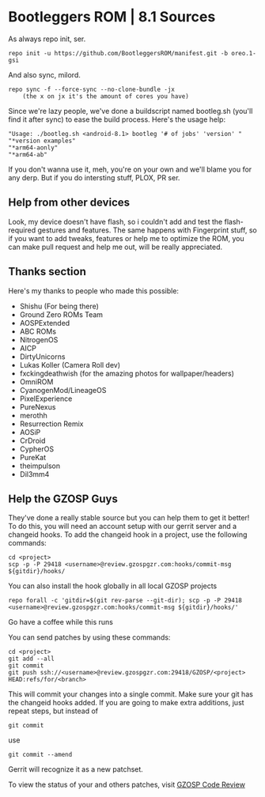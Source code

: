Bootleggers ROM | 8.1 Sources
========

As always repo init, ser.

	repo init -u https://github.com/BootleggersROM/manifest.git -b oreo.1-gsi

And also sync, milord.

	repo sync -f --force-sync --no-clone-bundle -jx
        (the x on jx it's the amount of cores you have)

Since we're lazy people, we've done a buildscript named bootleg.sh (you'll find it after sync) to ease the build process.
Here's the usage help:

	"Usage: ./bootleg.sh <android-8.1> bootleg '# of jobs' 'version' "
	"*version examples"
	"*arm64-aonly"
	"*arm64-ab"

If you don't wanna use it, meh, you're on your own and we'll blame you for any derp. 
But if you do intersting stuff, PLOX, PR ser.


Help from other devices
-----------------------

Look, my device doesn't have flash, so i couldn't add and test the flash-required gestures and features. The same happens with Fingerprint stuff, so if you want to add tweaks, features or help me to optimize the ROM, you can make pull request and help me out, will be really appreciated.


Thanks section
--------------
Here's my thanks to people who made this possible:

* Shishu (For being there)
* Ground Zero ROMs Team
* AOSPExtended
* ABC ROMs
* NitrogenOS
* AICP
* DirtyUnicorns
* Lukas Koller (Camera Roll dev)
* fxckingdeathwish (for the amazing photos for wallpaper/headers)
* OmniROM
* CyanogenMod/LineageOS
* PixelExperience
* PureNexus
* merothh
* Resurrection Remix
* AOSiP
* CrDroid
* CypherOS
* PureKat
* theimpulson
* Dil3mm4

Help the GZOSP Guys
-------------------

They've done a really stable source but you can help them to get it better!
To do this, you will need an account setup with our gerrit server and a changeid hooks.
To add the changeid hook in a project, use the following commands:

	cd <project>
	scp -p -P 29418 <username>@review.gzospgzr.com:hooks/commit-msg ${gitdir}/hooks/

You can also install the hook globally in all local GZOSP projects

	repo forall -c 'gitdir=$(git rev-parse --git-dir); scp -p -P 29418 <username>@review.gzospgzr.com:hooks/commit-msg ${gitdir}/hooks/'

Go have a coffee while this runs

You can send patches by using these commands:

    cd <project>
    git add --all
    git commit
    git push ssh://<username>@review.gzospgzr.com:29418/GZOSP/<project> HEAD:refs/for/<branch>

This will commit your changes into a single commit.
Make sure your git has the changeid hooks added.
If you are going to make extra additions, just repeat steps, but instead of

	git commit

use

	git commit --amend

Gerrit will recognize it as a new patchset.

To view the status of your and others patches, visit [GZOSP Code Review](http://review.gzospgzr.com)
